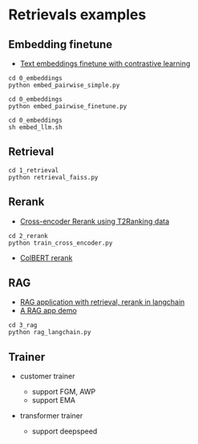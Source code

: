 # Retrievals examples


## Embedding finetune
- [Text embeddings finetune with contrastive learning](0_embeddings/embed_pairwise_finetune.py)

```shell
cd 0_embeddings
python embed_pairwise_simple.py
```

```shell
cd 0_embeddings
python embed_pairwise_finetune.py
```

```shell
cd 0_embeddings
sh embed_llm.sh
```

## Retrieval

```shell
cd 1_retrieval
python retrieval_faiss.py
```

## Rerank
- [Cross-encoder Rerank using T2Ranking data](2_rerank/train_cross_encoder.py)

```shell
cd 2_rerank
python train_cross_encoder.py
```

- [ColBERT rerank](2_rerank/train_colbert.py)


## RAG
- [RAG application with retrieval, rerank in langchain](3_rag/rag_langchain.py)
- [A RAG app demo](3_rag/README.md)

```shell
cd 3_rag
python rag_langchain.py
```

## Trainer

- customer trainer
  - support FGM, AWP
  - support EMA

- transformer trainer
  - support deepspeed

